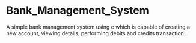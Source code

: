 # Bank_Management_System
A simple bank management system using c which is capable of creating a new account, viewing details, performing debits and credits transaction.
